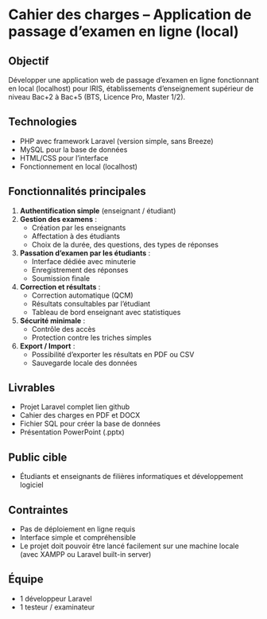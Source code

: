 # Cahier des charges – Application de passage d’examen en ligne (local)

## Objectif
Développer une application web de passage d’examen en ligne fonctionnant en local (localhost) pour IRIS, établissements d’enseignement supérieur de niveau Bac+2 à Bac+5 (BTS, Licence Pro, Master 1/2).

## Technologies
- PHP avec framework Laravel (version simple, sans Breeze)
- MySQL pour la base de données
- HTML/CSS pour l’interface
- Fonctionnement en local (localhost)

## Fonctionnalités principales
1. **Authentification simple** (enseignant / étudiant)
2. **Gestion des examens** :
   - Création par les enseignants
   - Affectation à des étudiants
   - Choix de la durée, des questions, des types de réponses
3. **Passation d’examen par les étudiants** :
   - Interface dédiée avec minuterie
   - Enregistrement des réponses
   - Soumission finale
4. **Correction et résultats** :
   - Correction automatique (QCM)
   - Résultats consultables par l’étudiant
   - Tableau de bord enseignant avec statistiques
5. **Sécurité minimale** :
   - Contrôle des accès
   - Protection contre les triches simples
6. **Export / Import** :
   - Possibilité d’exporter les résultats en PDF ou CSV
   - Sauvegarde locale des données

## Livrables
- Projet Laravel complet lien github
- Cahier des charges en PDF et DOCX
- Fichier SQL pour créer la base de données
- Présentation PowerPoint (.pptx)

## Public cible
- Étudiants et enseignants de filières informatiques et développement logiciel

## Contraintes
- Pas de déploiement en ligne requis
- Interface simple et compréhensible
- Le projet doit pouvoir être lancé facilement sur une machine locale (avec XAMPP ou Laravel built-in server)

## Équipe
- 1 développeur Laravel
- 1 testeur / examinateur